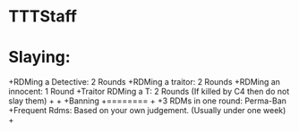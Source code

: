 TTTStaff
========

 Slaying:
 ========
+RDMing a Detective: 2 Rounds
+RDMing a traitor: 2 Rounds
+RDMing an innocent: 1 Round
+Traitor RDMing a T: 2 Rounds (If killed by C4 then do not slay them)
+
+
+Banning
+========
+
+3 RDMs in one round: Perma-Ban
+Frequent Rdms: Based on your own judgement. (Usually under one week)
+

